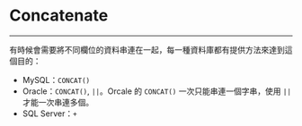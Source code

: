 # Concatenate

---

有時候會需要將不同欄位的資料串連在一起，每一種資料庫都有提供方法來達到這個目的：

* MySQL：`CONCAT()`
* Oracle：`CONCAT()`, `||`。Orcale 的 `CONCAT()` 一次只能串連一個字串，使用 `||` 才能一次串連多個。
* SQL Server：`+`



